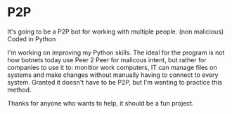 # P2P
It's going to be a P2P bot for working with multiple people. (non malicious) Coded in Python


I'm working on improving my Python skills. The ideal for the program is not how botnets today use Peer 2 Peer for malicous intent, but rather for companies to use it to: monitior work computers, IT can manage files on systems and make changes without manually having to connect to every system. Granted it doesn't have to be P2P, but I'm wanting to practice this method.

Thanks for anyone who wants to help, it should be a fun project. 
